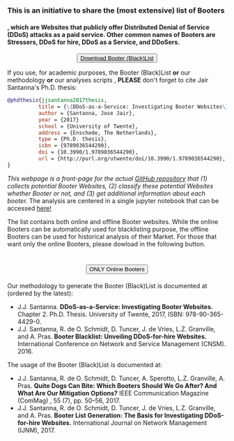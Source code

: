 <h3>This is an initiative to share the (most extensive) list of Booters</h3><h4>, which are Websites that publicly offer Distributed Denial of Service (DDoS) attacks as a paid service. Other common names of Booters are Stressers, DDoS for hire, DDoS as a Service, and DDoSers.</h4> 

 <a href="https://github.com/jjsantanna/booters_ecosystem_analysis/blob/master/booters_ecosystem_analysis.ipynb" target="_blank">
 <input type="button" value="Download Booter (Black)List" href="https://google.com" style="display: block; margin: 0 auto;"> 
 </a>
 
If you use, for academic purposes, the Booter (Black)List **or** our methodology **or** our analyses scripts , **PLEASE** don't forget to cite Jair Santanna's Ph.D. thesis:

```bibtex
@phdthesis{jjsantanna2017thesis,
          title = {\{DDoS-as-a-Service: Investigating Booter Websites\}},
          author = {Santanna, Jose Jair},
          year = {2017}
          school = {University of Twente},
          address = {Enschede, The Netherlands},
          type = {Ph.D. thesis},
          isbn = {9789036544290},
          doi = {10.3990/1.9789036544290},
          url = {http://purl.org/utwente/doi/10.3990/1.9789036544290},
}
```

*This webpage is a front-page for the actual [GitHub repository](https://github.com/jjsantanna/booters_ecosystem_analysis) that (1) collects potential Booter Websites, (2) classify these potential Websites whether Booter or not, and (3) get additional information about each booter.* The analysis are centered in a single jupyter notebook that can be accessed <a href="https://github.com/jjsantanna/booters_ecosystem_analysis/blob/master/booters_ecosystem_analysis.ipynb" target="_blank">here!</a>

The list contains both online and offline Booter websites. While the online Booters can be automatically used for blacklisting purpose, the offline Booters can be used for historical analysis of their Market. For those that want only the online Booters, please dowload in the following button.

<h1> <input type="button" value="ONLY Online Booters" href="https://google.com" style="display: block; margin: 0 auto;"> </h1>

Our methodology to generate the Booter (Black)List is documented at (ordered by the latest):
- J.J. Santanna. **DDoS-as-a-Service: Investigating Booter Websites.** Chapter 2. Ph.D. Thesis. University of Twente, 2017, ISBN: 978-90-365-4429-0. 
- J.J. Santanna, R. de O. Schmidt, D. Tuncer, J. de Vries, L.Z. Granville, and A. Pras. **Booter Blacklist: Unveiling DDoS-for-hire Websites.** International Conference on Network and Service Management (CNSM). 2016. 

The usage of the Booter (Black)List is documented at:
- J.J. Santanna, R. de O. Schmidt, D. Tuncer, A. Sperotto, L.Z. Granville, A. Pras. **Quite Dogs Can Bite: Which Booters Should We Go After? And What Are Our Mitigation Options?** IEEE Communication Magazine (ComMag) , 55 (7), pp. 50–56, 2017.
- J.J. Santanna, R. de O. Schmidt, D. Tuncer, J. de Vries, L.Z. Granville, and A. Pras. **Booter List Generation: The Basis for Investigating DDoS-for-hire Websites.** International Journal on Network Management (IJNM), 2017.
